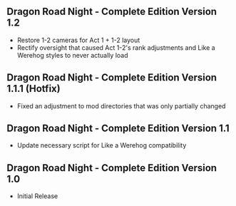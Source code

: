 ## Dragon Road Night - Complete Edition Version 1.2

- Restore 1-2 cameras for Act 1 + 1-2 layout
- Rectify oversight that caused Act 1-2's rank adjustments and Like a Werehog styles to never actually load

## Dragon Road Night - Complete Edition Version 1.1.1 (Hotfix)

- Fixed an adjustment to mod directories that was only partially changed

## Dragon Road Night - Complete Edition Version 1.1

- Update necessary script for Like a Werehog compatibility

## Dragon Road Night - Complete Edition Version 1.0

- Initial Release